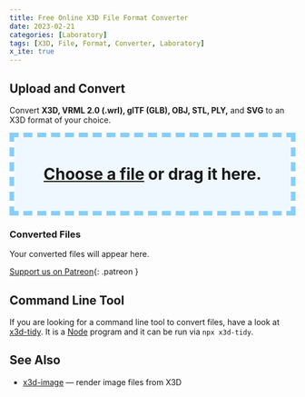 ```yaml
---
title: Free Online X3D File Format Converter
date: 2023-02-21
categories: [Laboratory]
tags: [X3D, File, Format, Converter, Laboratory]
x_ite: true
---
```

<style>
#drop-zone {
  box-sizing: border-box;
  border: 8px dashed lightskyblue;
}

#drop-zone .center {
  padding: 3rem;
  text-align: center;
  font-size: 200%;
  font-weight: bold;
  margin: 0;
  background: aliceblue;
}

#convert-files,
#converting-files {
  display: none;
}

#drop-zone x3d-canvas,
#drop-zone input[type=file] {
  display: none;
}

#drop-zone a {
  border: none;
}

#drop-zone select {
  color: unset;
  position: relative;
  top: -6px;
}
</style>

<script defer src="https://cdn.jsdelivr.net/npm/file-saver@2.0.5/dist/FileSaver.min.js"></script>
<script type="module" src="/x_ite/assets/laboratory/x3d-file-converter/x3d-file-converter.mjs"></script>

## Upload and Convert

Convert **X3D, VRML 2.0 (.wrl), glTF (GLB), OBJ, STL, PLY,** and **SVG** to an X3D format of your choice.

<div id="drop-zone">
  <p id="open-files" class="center">
    <a href="#">Choose a file</a> or drag it here.
    <input type="file" />
  </p>
  <p id="convert-files" class="center">
    <a href="#">Convert file to ...</a>
    <br>
    <select>
      <option value="XML" selected>X3D XML Encoding</option>
      <option value="VRML">X3D VRML Encoding</option>
      <option value="JSON">X3D JSON Encoding</option>
      <option value="HTML">HTML Document</option>
    </select>
  </p>
  <p id="converting-files" class="center">Converting files ...</p>
</div>

### Converted Files

Your converted files will appear here.

<ul id="download-links"></ul>

[<i class="fa-solid fa-heart"></i> Support us on Patreon](https://patreon.com/X_ITE){: .patreon }

## Command Line Tool

If you are looking for a command line tool to convert files, have a look at [x3d-tidy](https://www.npmjs.com/package/x3d-tidy). It is a [Node](https://nodejs.org/) program and it can be run via `npx x3d-tidy`.

## See Also

* [x3d-image](https://www.npmjs.com/package/x3d-image) — render image files from X3D
